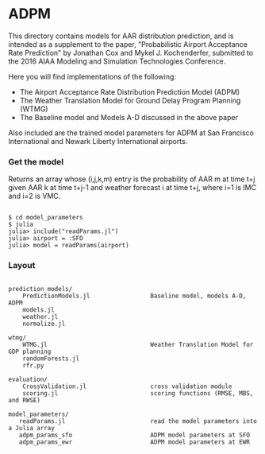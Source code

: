 # ADPM

This directory contains models for AAR distribution prediction, and is intended as a supplement to the paper, "Probabilistic Airport Acceptance Rate Prediction" by Jonathan Cox and Mykel J. Kochenderfer, submitted to the 2016 AIAA Modeling and Simulation Technologies Conference.

Here you will find implementations of the following:
* The Airport Acceptance Rate Distribution Prediction Model (ADPM)
* The Weather Translation Model for Ground Delay Program Planning (WTMG)
* The Baseline model and Models A-D discussed in the above paper

Also included are the trained model parameters for ADPM at San Francisco International and Newark Liberty International airports.

### Get the model
Returns an array whose (i,j,k,m) entry is the probability of AAR m at time t+j given AAR k at time t+j-1 and weather forecast i at time t+j, where i=1 is IMC and i=2 is VMC.

```

$ cd model_parameters
$ julia 
julia> include("readParams.jl")
julia> airport = :SFO
julia> model = readParams(airport)
```

### Layout

```

prediction_models/
    PredictionModels.jl                 Baseline model, models A-D, ADPM
    models.jl                                                    
    weather.jl                          
    normalize.jl                        

wtmg/
    WTMG.jl                             Weather Translation Model for GDP planning
    randomForests.jl
    rfr.py

evaluation/
    CrossValidation.jl                  cross validation module
    scoring.jl                          scoring functions (RMSE, MBS, and RWSE)

model_parameters/
   readParams.jl                        read the model parameters into a Julia array
   adpm_params_sfo                      ADPM model parameters at SFO
   adpm_params_ewr                      ADPM model parameters at EWR
```
